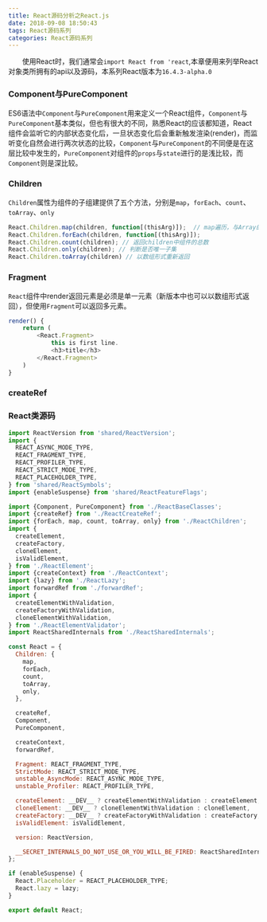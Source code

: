 ```yaml
---
title: React源码分析之React.js
date: 2018-09-08 18:50:43
tags: React源码系列
categories: React源码系列
---
```


&emsp;&emsp;使用React时，我们通常会`import React from 'react`,本章便用来列举React对象类所拥有的api以及源码，本系列React版本为`16.4.3-alpha.0`

<!--more-->

### Component与PureComponent

ES6语法中`Component`与`PureComponent`用来定义一个React组件，`Component`与`PureComponent`基本类似，但也有很大的不同，熟悉React的应该都知道，React组件会监听它的内部状态变化后，一旦状态变化后会重新触发渲染(render)，而监听变化自然会进行两次状态的比较，`Component`与`PureComponent`的不同便是在这层比较中发生的，`PureComponent`对组件的`props`与`state`进行的是浅比较，而`Component`则是深比较。

### Children

`Children`属性为组件的子组建提供了五个方法，分别是`map`，`forEach`、`count`、`toArray`、`only`

```javascript
React.Children.map(children, function[(thisArg)]);  // map遍历，与Array的map类似
React.Children.forEach(children, function[(thisArg)]);
React.Children.count(children); // 返回children中组件的总数
React.Children.only(children); // 判断是否唯一子集
React.Children.toArray(children) // 以数组形式重新返回
```

### Fragment

`React`组件中render返回元素是必须是单一元素（新版本中也可以以数组形式返回），但使用`Fragment`可以返回多元素。

```javascript
render() {
    return (
        <React.Fragment>
            this is first line.
            <h3>title</h3>
        </React.Fragment>
    )
}
```

### createRef



### React类源码
```javascript
import ReactVersion from 'shared/ReactVersion';
import {
  REACT_ASYNC_MODE_TYPE,
  REACT_FRAGMENT_TYPE,
  REACT_PROFILER_TYPE,
  REACT_STRICT_MODE_TYPE,
  REACT_PLACEHOLDER_TYPE,
} from 'shared/ReactSymbols';
import {enableSuspense} from 'shared/ReactFeatureFlags';

import {Component, PureComponent} from './ReactBaseClasses';
import {createRef} from './ReactCreateRef';
import {forEach, map, count, toArray, only} from './ReactChildren';
import {
  createElement,
  createFactory,
  cloneElement,
  isValidElement,
} from './ReactElement';
import {createContext} from './ReactContext';
import {lazy} from './ReactLazy';
import forwardRef from './forwardRef';
import {
  createElementWithValidation,
  createFactoryWithValidation,
  cloneElementWithValidation,
} from './ReactElementValidator';
import ReactSharedInternals from './ReactSharedInternals';

const React = {
  Children: {
    map,
    forEach,
    count,
    toArray,
    only,
  },

  createRef,
  Component,
  PureComponent,

  createContext,
  forwardRef,

  Fragment: REACT_FRAGMENT_TYPE,
  StrictMode: REACT_STRICT_MODE_TYPE,
  unstable_AsyncMode: REACT_ASYNC_MODE_TYPE,
  unstable_Profiler: REACT_PROFILER_TYPE,

  createElement: __DEV__ ? createElementWithValidation : createElement,
  cloneElement: __DEV__ ? cloneElementWithValidation : cloneElement,
  createFactory: __DEV__ ? createFactoryWithValidation : createFactory,
  isValidElement: isValidElement,

  version: ReactVersion,

  __SECRET_INTERNALS_DO_NOT_USE_OR_YOU_WILL_BE_FIRED: ReactSharedInternals,
};

if (enableSuspense) {
  React.Placeholder = REACT_PLACEHOLDER_TYPE;
  React.lazy = lazy;
}

export default React;
```